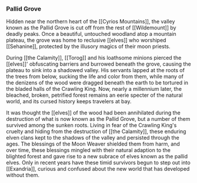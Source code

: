 ### Pallid Grove

Hidden near the northern heart of the [[Cyrios Mountains]], the valley known as the Pallid Grove is cut off from the rest of [[Wildemount]] by deadly peaks. Once a beautiful, untouched woodland atop a mountain plateau, the grove was home to reclusive [[elves]] who worshiped [[Sehanine]], protected by the illusory magics of their moon priests.

During [[the Calamity]], [[Torog]] and his loathsome minions pierced the [[elves]]' obfuscating barriers and burrowed beneath the grove, causing the plateau to sink into a shadowed valley. His servants lapped at the roots of the trees from below, sucking the life and color from them, while many of the denizens of the wood were dragged beneath the earth to be tortured in the bladed halls of the Crawling King. Now, nearly a millennium later, the bleached, broken, petrified forest remains an eerie specter of the natural world, and its cursed history keeps travelers at bay.

It was thought the [[elves]] of the wood had been annihilated during the destruction of what is now known as the Pallid Grove, but a number of them survived among the sunken roots. Living in fear of the Crawling King's cruelty and hiding from the destruction of [[the Calamity]], these enduring elven clans kept to the shadows of the valley and persisted through the ages. The blessings of the Moon Weaver shielded them from harm, and over time, these blessings mingled with their natural adaption to the blighted forest and gave rise to a new subrace of elves known as the pallid elves. Only in recent years have these timid survivors begun to step out into [[Exandria]], curious and confused about the new world that has developed without them.